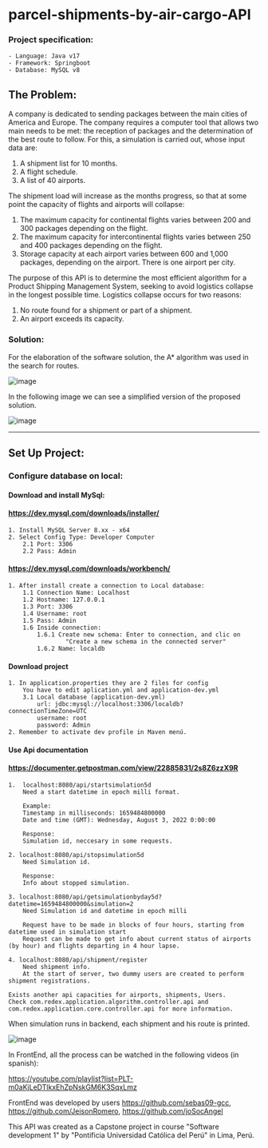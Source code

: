 #  parcel-shipments-by-air-cargo-API

### Project specification:
    - Language: Java v17
    - Framework: Springboot
    - Database: MySQL v8

## The Problem:
A company is dedicated to sending packages between the main cities of America and Europe.
The company requires a computer tool that allows two main needs to be met: the reception of packages and the determination of the best route to follow.
For this, a simulation is carried out, whose input data are:

1. A shipment list for 10 months.
2. A flight schedule.
3. A list of 40 airports.

The shipment load will increase as the months progress, so that at some point the capacity of flights and airports will collapse:
1. The maximum capacity for continental flights varies between 200 and 300 packages depending on the flight.
2. The maximum capacity for intercontinental flights varies between 250 and 400 packages depending on the flight.
3. Storage capacity at each airport varies between 600 and 1,000 packages, depending on the airport. There is one airport per city.

The purpose of this API is to determine the most efficient algorithm for a Product Shipping Management System, seeking to avoid logistics collapse in the longest possible time.
Logistics collapse occurs for two reasons:
1. No route found for a shipment or part of a shipment.
2. An airport exceeds its capacity.

### Solution:

For the elaboration of the software solution, the A* algorithm was used in the search for routes.

![image](https://user-images.githubusercontent.com/88553229/210195716-490bd117-6752-4e17-9ca7-f531c5348edd.png)

In the following image we can see a simplified version of the proposed solution.

![image](https://user-images.githubusercontent.com/88553229/210195328-c20dc441-b41a-41a3-b567-7599e1bf8cc1.png)

*****************

## Set Up Project:

### Configure database on local:

#### Download and install MySql:
#### https://dev.mysql.com/downloads/installer/
    1. Install MySQL Server 8.xx - x64
    2. Select Config Type: Developer Computer
        2.1 Port: 3306
        2.2 Pass: Admin

#### https://dev.mysql.com/downloads/workbench/
    1. After install create a connection to Local database:
        1.1 Connection Name: Localhost
        1.2 Hostname: 127.0.0.1
        1.3 Port: 3306
        1.4 Username: root
        1.5 Pass: Admin
        1.6 Inside connection:
            1.6.1 Create new schema: Enter to connection, and clic on 
                    "Create a new schema in the connected server"
            1.6.2 Name: localdb
    
#### Download project
    1. In application.properties they are 2 files for config
        You have to edit aplication.yml and application-dev.yml
        3.1 Local database (application-dev.yml)
            url: jdbc:mysql://localhost:3306/localdb?connectionTimeZone=UTC
            username: root
            password: Admin
    2. Remember to activate dev profile in Maven menú.

#### Use Api documentation
#### https://documenter.getpostman.com/view/22885831/2s8Z6zzX9R
    1.  localhost:8080/api/startsimulation5d
        Need a start datetime in epoch milli format. 

        Example:
        Timestamp in milliseconds: 1659484800000
        Date and time (GMT): Wednesday, August 3, 2022 0:00:00

        Response:
        Simulation id, neccesary in some requests.

    2. localhost:8080/api/stopsimulation5d
        Need Simulation id.

        Response:
        Info about stopped simulation.

    3. localhost:8080/api/getsimulationbyday5d?datetime=1659484800000&simulation=2
        Need Simulation id and datetime in epoch milli

        Request have to be made in blocks of four hours, starting from datetime used in simulation start
        Request can be made to get info about current status of airports (by hour) and flights departing in 4 hour lapse.

    4. localhost:8080/api/shipment/register
        Need shipment info. 
        At the start of server, two dummy users are created to perform shipment registrations.

    Exists another api capacities for airports, shipments, Users.
    Check com.redex.application.algorithm.controller.api and com.redex.application.core.controller.api for more information.
    
When simulation runs in backend, each shipment and his route is printed.

![image](https://user-images.githubusercontent.com/88553229/210197413-a8115347-e993-40f5-b31f-d43ab9a02416.png)

In FrontEnd, all the process can be watched in the following videos (in spanish):

https://youtube.com/playlist?list=PLT-m0aKjLeDTlkxEhZpNskGM6K3SqxLmz

FrontEnd was developed by users https://github.com/sebas09-gcc, https://github.com/JeisonRomero, https://github.com/joSocAngel

This API was created as a Capstone project in course "Software development 1" by 
"Pontificia Universidad Católica del Perú" in Lima, Perú.
